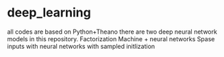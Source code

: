 # deep_learning
all codes are based on Python+Theano
there are two deep neural network models in this repository.
Factorization Machine + neural networks
Spase inputs with neural networks with sampled initlization
